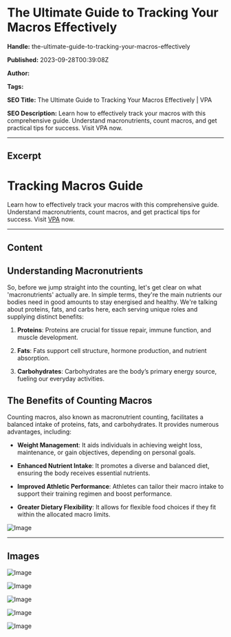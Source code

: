 # The Ultimate Guide to Tracking Your Macros Effectively

**Handle:** the-ultimate-guide-to-tracking-your-macros-effectively

**Published:** 2023-09-28T00:39:08Z

**Author:**  

**Tags:** 

**SEO Title:** The Ultimate Guide to Tracking Your Macros Effectively | VPA

**SEO Description:** Learn how to effectively track your macros with this comprehensive guide. Understand macronutrients, count macros, and get practical tips for success. Visit VPA now.

---

## Excerpt

# Tracking Macros Guide

Learn how to effectively track your macros with this comprehensive guide. Understand macronutrients, count macros, and get practical tips for success. Visit [VPA](https://www.vpa.com.au/) now.

---

## Content

## Understanding Macronutrients

So, before we jump straight into the counting, let's get clear on what 'macronutrients' actually are. In simple terms, they're the main nutrients our bodies need in good amounts to stay energised and healthy. We're talking about proteins, fats, and carbs here, each serving unique roles and supplying distinct benefits:

1. **Proteins**: Proteins are crucial for tissue repair, immune function, and muscle development.

2. **Fats**: Fats support cell structure, hormone production, and nutrient absorption.

3. **Carbohydrates**: Carbohydrates are the body’s primary energy source, fueling our everyday activities.

## The Benefits of Counting Macros

Counting macros, also known as macronutrient counting, facilitates a balanced intake of proteins, fats, and carbohydrates. It provides numerous advantages, including:

- **Weight Management**: It aids individuals in achieving weight loss, maintenance, or gain objectives, depending on personal goals.

- **Enhanced Nutrient Intake**: It promotes a diverse and balanced diet, ensuring the body receives essential nutrients.

- **Improved Athletic Performance**: Athletes can tailor their macro intake to support their training regimen and boost performance.

- **Greater Dietary Flexibility**: It allows for flexible food choices if they fit within the allocated macro limits.

![Image](https://i.shgcdn.com/1dc6259d-4e76-4e6c-996d-b2f6c000068a/-/format/auto/-/preview/3000x3000/-/quality/lighter/-/resize/720x/)

---

## Images

![Image](undefined)

![Image](undefined)

![Image](undefined)

![Image](undefined)

![Image](undefined)

